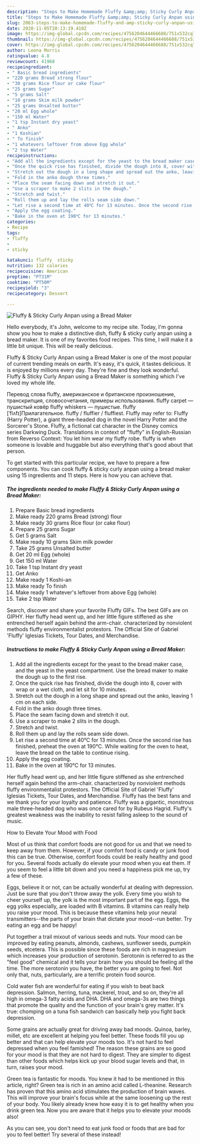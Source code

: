 ```yaml
---
description: "Steps to Make Homemade Fluffy &amp;amp; Sticky Curly Anpan using a Bread Maker"
title: "Steps to Make Homemade Fluffy &amp;amp; Sticky Curly Anpan using a Bread Maker"
slug: 2063-steps-to-make-homemade-fluffy-and-amp-sticky-curly-anpan-using-a-bread-maker
date: 2020-11-05T20:13:19.410Z
image: https://img-global.cpcdn.com/recipes/4756204644466688/751x532cq70/fluffy-sticky-curly-anpan-using-a-bread-maker-recipe-main-photo.jpg
thumbnail: https://img-global.cpcdn.com/recipes/4756204644466688/751x532cq70/fluffy-sticky-curly-anpan-using-a-bread-maker-recipe-main-photo.jpg
cover: https://img-global.cpcdn.com/recipes/4756204644466688/751x532cq70/fluffy-sticky-curly-anpan-using-a-bread-maker-recipe-main-photo.jpg
author: Leona Morris
ratingvalue: 4.8
reviewcount: 41968
recipeingredient:
- " Basic bread ingredients"
- "220 grams Bread strong flour"
- "30 grams Rice flour or cake flour"
- "25 grams Sugar"
- "5 grams Salt"
- "10 grams Skim milk powder"
- "25 grams Unsalted butter"
- "20 ml Egg whole"
- "150 ml Water"
- "1 tsp Instant dry yeast"
- " Anko"
- "1 Koshian"
- " To finish"
- "1 whatevers leftover from above Egg whole"
- "2 tsp Water"
recipeinstructions:
- "Add all the ingredients except for the yeast to the bread maker case, and the yeast in the yeast compartment. Use the bread maker to make the dough up to the first rise."
- "Once the quick rise has finished, divide the dough into 8, cover with wrap or a wet cloth, and let sit for 10 minutes."
- "Stretch out the dough in a long shape and spread out the anko, leaving 1 cm on each side."
- "Fold in the anko dough three times."
- "Place the seam facing down and stretch it out."
- "Use a scraper to make 2 slits in the dough."
- "Stretch and twist."
- "Roll them up and lay the rolls seam side down."
- "Let rise a second time at 40℃ for 13 minutes. Once the second rise has finished, preheat the oven at 190℃. While waiting for the oven to heat, leave the bread on the table to continue rising."
- "Apply the egg coating."
- "Bake in the oven at 190℃ for 13 minutes."
categories:
- Recipe
tags:
- fluffy
- 
- sticky

katakunci: fluffy  sticky 
nutrition: 132 calories
recipecuisine: American
preptime: "PT31M"
cooktime: "PT50M"
recipeyield: "3"
recipecategory: Dessert

---
```



![Fluffy &amp; Sticky Curly Anpan using a Bread Maker](https://img-global.cpcdn.com/recipes/4756204644466688/751x532cq70/fluffy-sticky-curly-anpan-using-a-bread-maker-recipe-main-photo.jpg)

Hello everybody, it's John, welcome to my recipe site. Today, I'm gonna show you how to make a distinctive dish, fluffy &amp; sticky curly anpan using a bread maker. It is one of my favorites food recipes. This time, I will make it a little bit unique. This will be really delicious.

Fluffy &amp; Sticky Curly Anpan using a Bread Maker is one of the most popular of current trending meals on earth. It's easy, it's quick, it tastes delicious. It is enjoyed by millions every day. They're fine and they look wonderful. Fluffy &amp; Sticky Curly Anpan using a Bread Maker is something which I've loved my whole life.

Перевод слова fluffy, американское и британское произношение, транскрипция, словосочетания, примеры использования. fluffy carpet — пушистый ковёр fluffy whiskers — пушистые. fluffy [ˈflʌfɪ]Прилагательное. fluffy / fluffier / fluffiest. Fluffy may refer to: Fluffy (Harry Potter), a giant three-headed dog in the novel Harry Potter and the Sorcerer&#39;s Stone. Fluffy, a fictional cat character in the Disney comics series Darkwing Duck. Translations in context of &#34;fluffy&#34; in English-Russian from Reverso Context: You let him wear my fluffy robe. fluffy is when someone is lovable and huggable but also everything that&#39;s good about that person.


To get started with this particular recipe, we have to prepare a few components. You can cook fluffy &amp; sticky curly anpan using a bread maker using 15 ingredients and 11 steps. Here is how you can achieve that.

<!--inarticleads1-->

##### The ingredients needed to make Fluffy &amp; Sticky Curly Anpan using a Bread Maker:

1. Prepare  Basic bread ingredients
1. Make ready 220 grams Bread (strong) flour
1. Make ready 30 grams Rice flour (or cake flour)
1. Prepare 25 grams Sugar
1. Get 5 grams Salt
1. Make ready 10 grams Skim milk powder
1. Take 25 grams Unsalted butter
1. Get 20 ml Egg (whole)
1. Get 150 ml Water
1. Take 1 tsp Instant dry yeast
1. Get  Anko
1. Make ready 1 Koshi-an
1. Make ready  To finish
1. Make ready 1 whatever&#39;s leftover from above Egg (whole)
1. Take 2 tsp Water


Search, discover and share your favorite Fluffy GIFs. The best GIFs are on GIPHY. Her fluffy head went up, and her little figure stiffened as she entrenched herself again behind the arm-chair. characterized by nonviolent methods fluffy environmentalist protestors. The Official Site of Gabriel &#39;Fluffy&#39; Iglesias Tickets, Tour Dates, and Merchandise. 

<!--inarticleads2-->

##### Instructions to make Fluffy &amp; Sticky Curly Anpan using a Bread Maker:

1. Add all the ingredients except for the yeast to the bread maker case, and the yeast in the yeast compartment. Use the bread maker to make the dough up to the first rise.
1. Once the quick rise has finished, divide the dough into 8, cover with wrap or a wet cloth, and let sit for 10 minutes.
1. Stretch out the dough in a long shape and spread out the anko, leaving 1 cm on each side.
1. Fold in the anko dough three times.
1. Place the seam facing down and stretch it out.
1. Use a scraper to make 2 slits in the dough.
1. Stretch and twist.
1. Roll them up and lay the rolls seam side down.
1. Let rise a second time at 40℃ for 13 minutes. Once the second rise has finished, preheat the oven at 190℃. While waiting for the oven to heat, leave the bread on the table to continue rising.
1. Apply the egg coating.
1. Bake in the oven at 190℃ for 13 minutes.


Her fluffy head went up, and her little figure stiffened as she entrenched herself again behind the arm-chair. characterized by nonviolent methods fluffy environmentalist protestors. The Official Site of Gabriel &#39;Fluffy&#39; Iglesias Tickets, Tour Dates, and Merchandise. Fluffy has the best fans and we thank you for your loyalty and patience. Fluffy was a gigantic, monstrous male three-headed dog who was once cared for by Rubeus Hagrid. Fluffy&#39;s greatest weakness was the inability to resist falling asleep to the sound of music. 

How to Elevate Your Mood with Food


Most of us think that comfort foods are not good for us and that we need to keep away from them. However, if your comfort food is candy or junk food this can be true. Otherwise, comfort foods could be really healthy and good for you. Several foods actually do elevate your mood when you eat them. If you seem to feel a little bit down and you need a happiness pick me up, try a few of these.

Eggs, believe it or not, can be actually wonderful at dealing with depression. Just be sure that you don't throw away the yolk. Every time you wish to cheer yourself up, the yolk is the most important part of the egg. Eggs, the egg yolks especially, are loaded with B vitamins. B vitamins can really help you raise your mood. This is because these vitamins help your neural transmitters--the parts of your brain that dictate your mood--run better. Try eating an egg and be happy!

Put together a trail mixout of various seeds and nuts. Your mood can be improved by eating peanuts, almonds, cashews, sunflower seeds, pumpkin seeds, etcetera. This is possible since these foods are rich in magnesium which increases your production of serotonin. Serotonin is referred to as the "feel good" chemical and it tells your brain how you should be feeling all the time. The more serotonin you have, the better you are going to feel. Not only that, nuts, particularly, are a terrific protein food source.

Cold water fish are wonderful for eating if you wish to beat back depression. Salmon, herring, tuna, mackerel, trout, and so on, they're all high in omega-3 fatty acids and DHA. DHA and omega-3s are two things that promote the quality and the function of your brain's grey matter. It's true: chomping on a tuna fish sandwich can basically help you fight back depression. 

Some grains are actually great for driving away bad moods. Quinoa, barley, millet, etc are excellent at helping you feel better. These foods fill you up better and that can help elevate your moods too. It's not hard to feel depressed when you feel famished! The reason these grains are so good for your mood is that they are not hard to digest. They are simpler to digest than other foods which helps kick up your blood sugar levels and that, in turn, raises your mood.

Green tea is fantastic for moods. You knew it had to be mentioned in this article, right? Green tea is rich in an amino acid called L-theanine. Research has proven that this amino acid stimulates the production of brain waves. This will improve your brain's focus while at the same loosening up the rest of your body. You likely already knew how easy it is to get healthy when you drink green tea. Now you are aware that it helps you to elevate your moods also!

As you can see, you don't need to eat junk food or foods that are bad for you to feel better! Try several of these instead!


